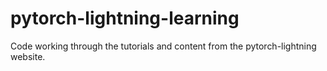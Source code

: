 # pytorch-lightning-learning
Code working through the tutorials and content from the pytorch-lightning website.
